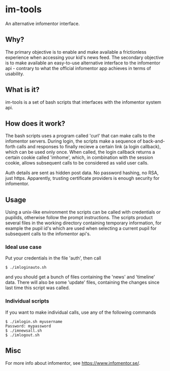 # im-tools
An alternative infomentor interface.

## Why?
The primary objective is to enable and make available a frictionless experience when accessing your kid's news feed.
The secondary objective is to make available an easy-to-use alternative interface to the infomentor api - contrary to what the official infomentor app achieves in terms of usability.

## What is it?
im-tools is a set of bash scripts that interfaces with the infomentor system api.

## How does it work?
The bash scripts uses a program called 'curl' that can make calls to the infomentor servers. 
During login, the scripts make a sequence of back-and-forth calls and responses to finally recieve a certain link (a login callback), which can be used only once. 
When called, the login callback returns a certain cookie called 'imhome', which, in combination with the session cookie, allows subsequent calls to be considered as valid user calls.

Auth details are sent as hidden post data. No password hashing, no RSA, just https. Apparently, trusting certificate providers is enough security for infomentor.

## Usage
Using a unix-like environment the scripts can be called with credentials or pupilids, otherwise follow the prompt instructions. 
The scripts product several files in the working directory containing temporary information, for example the pupil id's which are used when selecting a current pupil for subsequent calls to the infomentor api's.

### Ideal use case
Put your credentials in the file 'auth', then call
```
$ ./imloginauto.sh
```
and you should get a bunch of files containing the 'news' and 'timeline' data. There will also be some 'update' files, containing the changes since last time this script was called.
### Individual scripts
If you want to make individual calls, use any of the following commands
```
$ ./imlogin.sh myusername
Password: mypassword
$ ./imnewsall.sh
$ ./imlogout.sh
```
## Misc
For more info about infomentor, see https://www.infomentor.se/.
